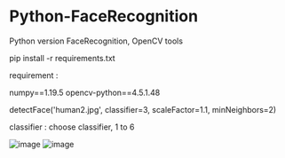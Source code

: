 # Python-FaceRecognition
Python version FaceRecognition, OpenCV tools

pip install -r requirements.txt

requirement :

numpy==1.19.5
opencv-python==4.5.1.48


detectFace('human2.jpg', classifier=3, scaleFactor=1.1, minNeighbors=2)

classifier : choose classifier, 1 to 6


![image](https://github.com/weisting-kw/Python-FaceRecognition/blob/main/human2.jpg)
![image](https://github.com/weisting-kw/Python-FaceRecognition/blob/main/human2_Classiifier3_face.jpg)
